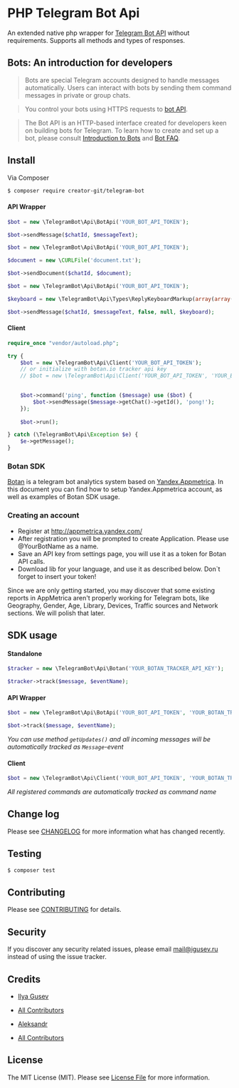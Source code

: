 # PHP Telegram Bot Api

An extended native php wrapper for [Telegram Bot API](https://core.telegram.org/bots/api) without requirements. Supports all methods and types of responses.

## Bots: An introduction for developers
>Bots are special Telegram accounts designed to handle messages automatically. Users can interact with bots by sending them command messages in private or group chats.

>You control your bots using HTTPS requests to [bot API](https://core.telegram.org/bots/api).

>The Bot API is an HTTP-based interface created for developers keen on building bots for Telegram.
To learn how to create and set up a bot, please consult [Introduction to Bots](https://core.telegram.org/bots) and [Bot FAQ](https://core.telegram.org/bots/faq).

## Install

Via Composer

``` bash
$ composer require creator-git/telegram-bot
```

#### API Wrapper
``` php
$bot = new \TelegramBot\Api\BotApi('YOUR_BOT_API_TOKEN');

$bot->sendMessage($chatId, $messageText);
```

```php
$bot = new \TelegramBot\Api\BotApi('YOUR_BOT_API_TOKEN');

$document = new \CURLFile('document.txt');

$bot->sendDocument($chatId, $document);
```

```php
$bot = new \TelegramBot\Api\BotApi('YOUR_BOT_API_TOKEN');

$keyboard = new \TelegramBot\Api\Types\ReplyKeyboardMarkup(array(array("one", "two", "three")), true); // true for one-time keyboard

$bot->sendMessage($chatId, $messageText, false, null, $keyboard);
```

#### Client

```php
require_once "vendor/autoload.php";

try {
    $bot = new \TelegramBot\Api\Client('YOUR_BOT_API_TOKEN');
    // or initialize with botan.io tracker api key
    // $bot = new \TelegramBot\Api\Client('YOUR_BOT_API_TOKEN', 'YOUR_BOTAN_TRACKER_API_KEY');
    

    $bot->command('ping', function ($message) use ($bot) {
        $bot->sendMessage($message->getChat()->getId(), 'pong!');
    });
    
    $bot->run();

} catch (\TelegramBot\Api\Exception $e) {
    $e->getMessage();
}
```

### Botan SDK

[Botan](http://botan.io) is a telegram bot analytics system based on [Yandex.Appmetrica](http://appmetrica.yandex.com/).
In this document you can find how to setup Yandex.Appmetrica account, as well as examples of Botan SDK usage.

### Creating an account
 * Register at http://appmetrica.yandex.com/
 * After registration you will be prompted to create Application. Please use @YourBotName as a name.
 * Save an API key from settings page, you will use it as a token for Botan API calls.
 * Download lib for your language, and use it as described below. Don`t forget to insert your token!

Since we are only getting started, you may discover that some existing reports in AppMetriсa aren't properly working for Telegram bots, like Geography, Gender, Age, Library, Devices, Traffic sources and Network sections. We will polish that later.

## SDK usage

#### Standalone

```php
$tracker = new \TelegramBot\Api\Botan('YOUR_BOTAN_TRACKER_API_KEY');

$tracker->track($message, $eventName);
```

#### API Wrapper
```php
$bot = new \TelegramBot\Api\BotApi('YOUR_BOT_API_TOKEN', 'YOUR_BOTAN_TRACKER_API_KEY');

$bot->track($message, $eventName);
```

_You can use method `getUpdates()` and all incoming messages will be automatically tracked as `Message`-event_

#### Client
```php
$bot = new \TelegramBot\Api\Client('YOUR_BOT_API_TOKEN', 'YOUR_BOTAN_TRACKER_API_KEY');
```

_All registered commands are automatically tracked as command name_

## Change log

Please see [CHANGELOG](CHANGELOG.md) for more information what has changed recently.

## Testing

``` bash
$ composer test
```

## Contributing

Please see [CONTRIBUTING](CONTRIBUTING.md) for details.

## Security

If you discover any security related issues, please email mail@igusev.ru instead of using the issue tracker.

## Credits

- [Ilya Gusev](https://github.com/iGusev)
- [All Contributors](../../contributors)

- [Aleksandr](https://github.com/creator-git)
- [All Contributors](../../contributors)

## License

The MIT License (MIT). Please see [License File](LICENSE.md) for more information.
